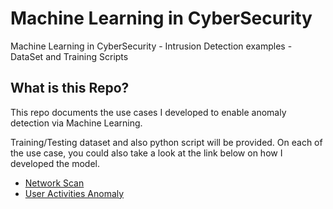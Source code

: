 # Machine Learning in CyberSecurity 
Machine Learning in CyberSecurity - Intrusion Detection examples - DataSet and Training Scripts

## What is this Repo?

This repo documents the use cases I developed to enable anomaly detection via Machine Learning. 

Training/Testing dataset and also python script will be provided. On each of the use case, you could also take a look at the link below on how I developed the model. 

-  [Network Scan](Network_Scan/Network_Scan_README.md) 
-  [User Activities Anomaly](user_activity_anomaly/user_activity_README.md)
